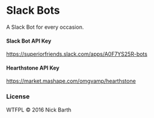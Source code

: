 # Slack Bots

A Slack Bot for every occasion.

#### Slack Bot API Key
https://superiorfriends.slack.com/apps/A0F7YS25R-bots

#### Hearthstone API Key
https://market.mashape.com/omgvamp/hearthstone

### License
WTFPL &copy; 2016 Nick Barth
